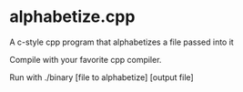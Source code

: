 # alphabetize.cpp
A c-style cpp program that alphabetizes a file passed into it

Compile with your favorite cpp compiler.

Run with ./binary [file to alphabetize] [output file]
